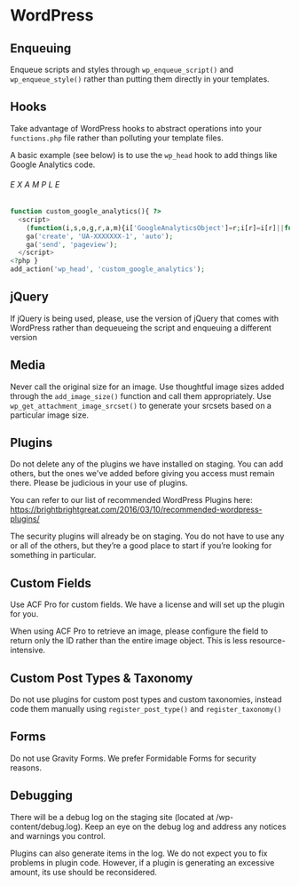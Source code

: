 # WordPress

## Enqueuing
Enqueue scripts and styles through `wp_enqueue_script()` and `wp_enqueue_style()` rather than putting them directly in your templates. 

## Hooks
Take advantage of WordPress hooks to abstract operations into your `functions.php` file rather than polluting your template files. 

A basic example (see below) is to use the `wp_head` hook to add things like Google Analytics code. 

###### E X A M P L E
```php
function custom_google_analytics(){ ?>
  <script>
    (function(i,s,o,g,r,a,m){i['GoogleAnalyticsObject']=r;i[r]=i[r]||function(){(i[r].q=i[r].q||[]).push(arguments)},i[r].l=1*new Date();a=s.createElement(o),m=s.getElementsByTagName(o)[0];a.async=1;a.src=g;m.parentNode.insertBefore(a,m)})(window,document,'script','//www.google-analytics.com/analytics.js','ga');
    ga('create', 'UA-XXXXXXX-1', 'auto');
    ga('send', 'pageview');
  </script>
<?php }
add_action('wp_head', 'custom_google_analytics');
```

## jQuery
If jQuery is being used, please, use the version of jQuery that comes with WordPress rather than dequeueing the script and enqueuing a different version


## Media
Never call the original size for an image. Use thoughtful image sizes added through the `add_image_size()` function and call them appropriately. Use `wp_get_attachment_image_srcset()` to generate your srcsets based on a particular image size. 


## Plugins
Do not delete any of the plugins we have installed on staging. You can add others, but the ones we've added before giving you access must remain there. Please be judicious in your use of plugins.

You can refer to our list of recommended WordPress Plugins here: https://brightbrightgreat.com/2016/03/10/recommended-wordpress-plugins/

The security plugins will already be on staging. You do not have to use any or all of the others, but they’re a good place to start if you’re looking for something in particular. 

## Custom Fields
Use ACF Pro for custom fields. We have a license and will set up the plugin for you.

When using ACF Pro to retrieve an image, please configure the field to return only the ID rather than the entire image object. This is less resource-intensive. 

## Custom Post Types & Taxonomy
Do not use plugins for custom post types and custom taxonomies, instead code them manually using `register_post_type()`  and `register_taxonomy()` 

## Forms
Do not use Gravity Forms. We prefer Formidable Forms for security reasons. 

## Debugging
There will be a debug log on the staging site (located at /wp-content/debug.log). Keep an eye on the debug log and address any notices and warnings you control. 

Plugins can also generate items in the log. We do not expect you to fix problems in plugin code. However, if a plugin is generating an excessive amount, its use should be reconsidered.



